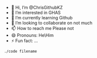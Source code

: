 - 👋 Hi, I’m @ChrisGithubKZ
- 👀 I’m interested in GHAS
- 🌱 I’m currently learning Github
- 💞️ I’m looking to collaborate on not much
- 📫 How to reach me Please not
- 😄 Pronouns: He\Him
- ⚡ Fun fact: ...

<!---
ChrisGithubKZ/ChrisGithubKZ is a ✨ special ✨ repository because its `README.md` (this file) appears on your GitHub profile.
You can click the Preview link to take a look at your changes.
--->

```sh
./code filename

```